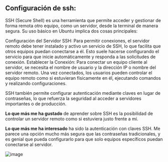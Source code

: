 ## Configuración de ssh:

SSH (Secure Shell) es una herramienta que permite acceder y gestionar de forma remota otro equipo, como un servidor, desde la terminal de manera segura. Su uso básico en Ubuntu implica dos cosas principales:

Configuración del Servidor SSH: Para permitir conexiones, el servidor remoto debe tener instalado y activo un servicio de SSH, lo que facilita que otros equipos puedan conectarse a él. Esto suele hacerse configurando el servicio para que inicie automáticamente y responda a las solicitudes de conexión. Establecer la Conexión: Para conectar un equipo cliente al servidor, se necesita el nombre de usuario y la dirección IP o nombre del servidor remoto. Una vez conectados, los usuarios pueden controlar el equipo remoto como si estuvieran físicamente en él, ejecutando comandos y realizando configuraciones.

SSH también permite configurar autenticación mediante claves en lugar de contraseñas, lo que refuerza la seguridad al acceder a servidores importantes o de producción.

**Lo que más me ha gustado** de aprender sobre SSH es la posibilidad de controlar un servidor remoto como si estuviera justo frente a mí. 

**Lo que más me ha interesado** ha sido la autenticación con claves SSH. Me parece una opción mucho más segura que las contraseñas tradicionales, y es genial que pueda configurarlo para que solo equipos específicos puedan conectarse al servidor. 


![image](https://github.com/user-attachments/assets/ec0425c9-583d-452b-adca-d471d5fd5b6b)
